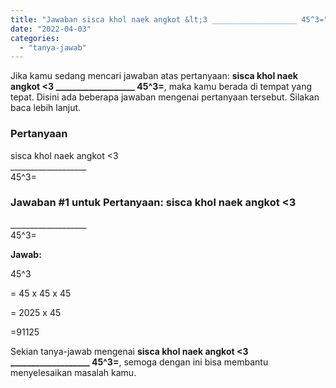 ```yaml
---
title: "Jawaban sisca khol naek angkot &lt;3 ___________________ 45^3="
date: "2022-04-03"
categories: 
  - "tanya-jawab"
---
```


Jika kamu sedang mencari jawaban atas pertanyaan: **sisca khol naek angkot <3 \_\_\_\_\_\_\_\_\_\_\_\_\_\_\_\_\_\_\_ 45^3=**, maka kamu berada di tempat yang tepat. Disini ada beberapa jawaban mengenai pertanyaan tersebut. Silakan baca lebih lanjut.

### Pertanyaan

sisca khol naek angkot <3  
\_\_\_\_\_\_\_\_\_\_\_\_\_\_\_\_\_\_\_  
45^3=

### Jawaban #1 untuk Pertanyaan: sisca khol naek angkot <3  
\_\_\_\_\_\_\_\_\_\_\_\_\_\_\_\_\_\_\_  
45^3=

**Jawab:**

45^3

\= 45 x 45 x 45

\= 2025 x 45

\=91125

Sekian tanya-jawab mengenai **sisca khol naek angkot <3 \_\_\_\_\_\_\_\_\_\_\_\_\_\_\_\_\_\_\_ 45^3=**, semoga dengan ini bisa membantu menyelesaikan masalah kamu.
